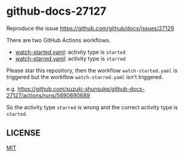 # github-docs-27127

Reproduce the issue https://github.com/github/docs/issues/27129

There are two GitHub Actions workflows.

- [watch-started.yaml](.github/workflows/watch-started.yaml): activity type is `started`
- [watch-starred.yaml](.github/workflows/watch-starred.yaml): activity type is `starred`

Please star this repository, then the workflow `watch-started.yaml` is triggered but the workflow `watch-starred.yaml` isn't triggered.

e.g. https://github.com/suzuki-shunsuke/github-docs-27127/actions/runs/5690690689

So the activity type `starred` is wrong and the correct activity type is `started`.

## LICENSE

[MIT](LICENSE)
